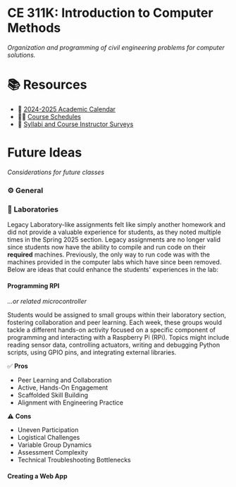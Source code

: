 # CE 311K: Introduction to Computer Methods
_Organization and programming of civil engineering problems for computer solutions._

# 📚 Resources
* 📆 [2024-2025 Academic Calendar](https://registrar.utexas.edu/calendars/24-25)
* 👨‍🎓 [Course Schedules](https://registrar.utexas.edu/schedules)
* 📄 [Syllabi and Course Instructor Surveys](https://utdirect.utexas.edu/apps/student/coursedocs/nlogon/)

# Future Ideas
_Considerations for future classes_

### ⚙️ General


### 🥼 Laboratories
Legacy Laboratory-like assignments felt like simply another homework and did not provide a valuable experience for students, as they noted multiple times in the Spring 2025 section. Legacy assignments are no longer valid since students now have the ability to compile and run code on their **required** machines. Previously, the only way to run code was with the machines provided in the computer labs which have since been removed. Below are ideas that could enhance the students' experiences in the lab:

#### Programming RPI
_...or related microcontroller_

Students would be assigned to small groups within their laboratory section, fostering collaboration and peer learning. Each week, these groups would tackle a different hands-on activity focused on a specific component of programming and interacting with a Raspberry Pi (RPi). Topics might include reading sensor data, controlling actuators, writing and debugging Python scripts, using GPIO pins, and integrating external libraries.

✅ **Pros**
* Peer Learning and Collaboration
* Active, Hands-On Engagement
* Scaffolded Skill Building
* Alignment with Engineering Practice

⚠️ **Cons**
- Uneven Participation
- Logistical Challenges
- Variable Group Dynamics
- Assessment Complexity
- Technical Troubleshooting Bottlenecks

#### Creating a Web App
